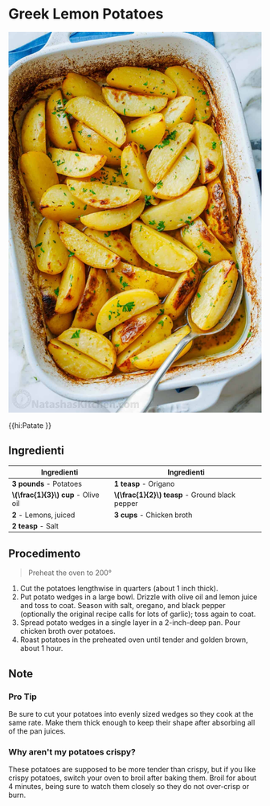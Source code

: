# Greek Lemon Potatoes

![](img/Greek-Lemon-Potatoes.jpg)

{{hi:Patate     }}

## Ingredienti

| Ingredienti                  | Ingredienti             |
| ---------------------------- | ----------------------- |
| **3 pounds** - Potatoes | **1 teasp** - Origano |
| **\\(\frac{1}{3}\\) cup** - Olive oil | **\\(\frac{1}{2}\\) teasp** - Ground black pepper |
| **2** - Lemons, juiced | **3 cups** - Chicken broth |
| **2 teasp** - Salt | |

## Procedimento

> Preheat the oven to 200°

1. Cut the potatoes lengthwise in quarters (about 1 inch thick).
1. Put potato wedges in a large bowl. Drizzle with olive oil and lemon juice and toss to coat. Season with salt, oregano, and black pepper (optionally the original recipe calls for lots of garlic); toss again to coat.
1. Spread potato wedges in a single layer in a 2-inch-deep pan. Pour chicken broth over potatoes.
1. Roast potatoes in the preheated oven until tender and golden brown, about 1 hour.

## Note

### Pro Tip

Be sure to cut your potatoes into evenly sized wedges so they cook at the same rate. Make them thick enough to keep their shape after absorbing all of the pan juices.

### Why aren't my potatoes crispy?

These potatoes are supposed to be more tender than crispy, but if you like crispy potatoes, switch your oven to broil after baking them. Broil for about 4 minutes, being sure to watch them closely so they do not over-crisp or burn.
